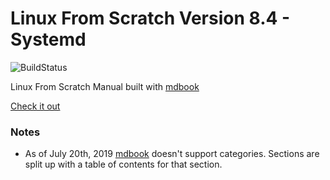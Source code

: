 # Linux From Scratch Version 8.4 - Systemd

![BuildStatus](https://travis-ci.org/Th3Whit3Wolf/lfs-v8.4-systemd.svg?branch=master)

Linux From Scratch Manual built with [mdbook](https://github.com/rust-lang-nursery/mdBook)

[Check it out](https://th3whit3wolf.github.io/lfs-v8.4-systemd/00-preface/01-Foreword.html)

### Notes

- As of July 20th, 2019 [mdbook](https://github.com/rust-lang-nursery/mdBook) doesn't support categories.
  Sections are split up with a table of contents for that section.
